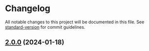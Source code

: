 # Changelog

All notable changes to this project will be documented in this file. See [standard-version](https://github.com/conventional-changelog/standard-version) for commit guidelines.

## [2.0.0](https://github.com/Herm71/blackbird-core-functionality-plugin/compare/v1.1.0...v2.0.0) (2024-01-18)

